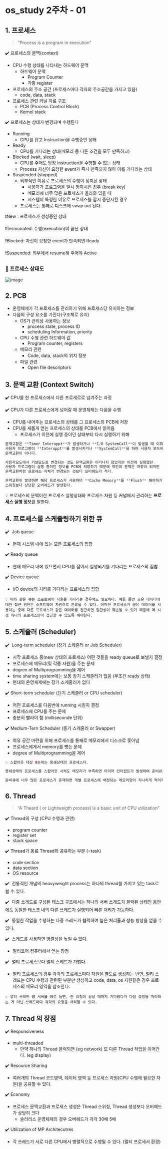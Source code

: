 # os_study 2주차 - 01

## 1. 프로세스

> “Process is a program in execution”
> 

✔️ 프로세스의 문맥(context)

- CPU 수행 상태를 나타내는 하드웨어 문맥
    - 하드웨어 문맥
        - Program Counter
        - 각종 register
- 프로세스의 주소 공간 (프로세스마다 각자의 주소공간을 가지고 있음)
    - code, data, stack
- 프로세스 관련 커널 자료 구조
    - PCB (Process Control Block)
    - Kernel stack

✔️ 프로세스는 상태가 변경되며 수행된다

- Running
    - CPU를 잡고 Instruction을 수행중인 상태
- Ready
    - CPU를 기다리는 상태(메모리 등 다른 조건을 모두 만족하고)
- Blocked (wait, sleep)
    - CPU를 주어도 당장 Instruction을 수행할 수 없는 상태
    - Process 자신이 요청한 event가 즉시 만족되지 않아 이를 기다리는 상태
- Suspended (stopped)
    - 외부적인 이유로 프로세스의 수행이 정지된 상태
        - 사용자가 프로그램을 일시 정지시킨 경우 (break key)
        - 메모리에 너무 많은 프로세스가 올라와 있을 때
        - 시스템이 특정한 이유로 프로세스를 잠시 중단시킨 경우
    - 프로세스는 통째로 디스크에 swap out 된다.

❗New : 프로세스가 생성중인 상태

❗Termonated: 수행(execution)이 끝난 상태

❗Blocked: 자신이 요청한 event가 만족되면 Ready

❗Suspended: 외부에서 resume해 주어야 Active

### 🌟 프로세스 상태도

![image](https://user-images.githubusercontent.com/67252475/158180436-40a50fc5-2c26-4935-a195-b00796adbc1a.png)


## 2. PCB

- 운영체제가 각 프로세스를 관리하기 위해 프로세스당 유지하는 정보
- 다음의 구성 요소를 가진다(구조체로 유지)
    - OS가 관리상 사용하는 정보
        - process state, process ID
        - scheduling Information, priority
    - CPU 수행 관련 하드웨어 값
        - Program counter, registers
    - 메모리 관련
        - Code, data, stack의 위치 정보
    - 파일 관련
        - Open file descriptors
        

## 3. 문맥 교환 (Context Switch)

✔️ CPU를 한 프로세스에서 다른 프로세르로 넘겨주는 과정

✔️ CPU가 다른 프로세스에게 넘어갈 때 운영체제는 다음을 수행

- CPU를 내어주는 프로세스의 상태를 그 프로세스의 PCB에 저장
- CPU를 새롭게 얻는 프로세스의 상태를 PCB에서 읽어옴
    - 프로세스가 이전에  실행 중이던 상태부터 다시 실행하기 위해

```swift
문맥교환은 **Timer Interuppt**가 발생하거나 **I/O SystemCall**이 발생할 때 이뤄진다. 
사용자 프로그램이 **Interuppt**를 발생시키거나 **SystemCall**을 하여 사용자 모드에서 커널모드로 변경되는 것은
문맥교환이 아니다. 

사용자모드에서 커널모드로 변경되는 것도 문맥교환은 이러나지 않았지만 이전에 실행했던 
사용자 프로그램이 실행 중이던 정보를 PCB에 저장하기 때문에 약간의 문맥은 저장이 되지만
문맥교환처럼 프로세스 자체가 변경되는 것보다 오버헤드가 적다.

문맥교환이 발생하면 해당 프로세스가 사용하던 **Cache Memory**를 **Flush** 해야하기 때문에 커널모드와 사용자모드 
스위칭보다 상당한 오버헤드가 발생한다.
```

<aside>
💡 프로세스의 문맥이란 프로세스 실행상태와 프로세스 자원 등 커널에서 관리하는 <b>프로세스 실행 정보</b>를 말한다.

</aside>

## 4. 프로세스를 스케줄링하기 위한 큐

✔️  Job queue

- 현재 시스템 내에 있는 모든 프로세스의 집합

✔️ Ready queue

- 현재 메모리 내에 있으면서 CPU를 잡아서 실행되기를 기다리는 프로세스의 집합

✔️ Device queue

- I/O device의 처리를 기다리는 프로세스의 집합

 

```
💡 이와 같은 큐는 소프트웨어 자원을 기다리는 경우에도 필요하다. 예를 들면 공유 데이터에 대한 접근 권한은 소프트웨어 자원으로 분류될 수 있다. 어떠한 프로세스가 공유 데이터를 사용하는 중에 다른 프로세스가 같은 데이터를 접근하면 일관성이 훼손될 수 있기 때문에 매 시점 하나의 프로세스만이 접근할 수 있도록 해야한다.
```

## 5. 스케줄러 (Scheduler)

✔️  Long-term scheduler (장기 스케줄러 or Job Scheduler)

- 시작 프로세스 중(new 상태의 프로세스) 어떤 것들을 ready queue로 보낼지 결정
- 프로세스에 메모리(및 각종 자원)을 주는 문제
- degree of Multiprogramming을 제어
- time sharing system에는 보통 장기 스케줄러가 없음 (무조건 ready 상태)
- 현대의 운영체제에는 장기 스케줄러가 없다

✔️ Short-term scheduler (단기 스케줄러 or CPU scheduler)

- 어떤 프로세스를 다음번에 running 시킬지 결정
- 프로세스에 CPU를 주는 문제
- 충분히 빨라야 함 (milliseconde 단위)

✔️ Medium-Tern Scheduler (중기 스케줄러 or Swapper)

- 여유 공간 마련을 위해 프로세스를 통째로 메모리에서 디스크로 쫓아냄
- 프로세스에게서 memory를 뺏는 문제
- degree of Multiprogramming을 제어

```swift
💡 스왑아웃 대상 0순위는 봉쇄상태의 프로세스다.

봉쇄상태의 프로세스를 스왑아웃 시켜도 메모리가 부족하면 타이머 인터럽트가 발생하여 준비큐로 이동하는 프로세스를 추가적으로 스왑아웃 시킨다.

준비큐에 너무 많은 프로세스가 존재하면 개별 프로세스에 배정되는 메모리양이 지나치게 적어지고 CPU를 한번 할당받은 후 다시 할당받기 까지 오랜 시간이 소요되기 때문이다.

```

## 6. Thread

> “A Theard ( or Lightweigth process) is a basic unit of CPU utilization”
> 

✔️ Thread의 구성 (CPU 수행과 관련)

- program counter
- register set
- stack space

✔️ Thread가 동료 Thread와 공유하는 부분 (=task)

- code section
- data section
- OS resource

✔️  전통적인 개념의 heavyweight process는 하나의 thread를 가지고 있는 task로 볼 수 있다.

✔️  다중 쓰레드로 구성된 태스크 구조에서는 하나의 서버 쓰레드가 블럭된 상태인 동안에도 동일한 태스크     내의 다른 쓰레드가 실행되어 빠른 처리가 가능하다.

✔️  동일한 작업을 수행하는 다중 스레드가 협력하여 높은 처리율과 성능 향상을 얻을 수 있다.

✔️  스레드를 사용하면 병렬성을 높일 수 있다.

- 멀티코어 컴퓨터에서 얻는 장점

✔️  멀티 프로세스보다 멀티 스레드가 가볍다.

- 멀티 프로세스의 경우 각각의 프로세스마다 자원을 별도로 생성하는 반면, 멀티 스레드는 CPU 수행과 관련된 부분만 생성하고 code, data, os 자원같은 경우 프로세스의 메모리 영역을 참조한다.

```
💡 멀티 쓰레드 웹 서버를 예로 들면, 한 요청이 끝날 때까지 기다렸다가 다음 요청을 처리하는 게 아닌 쓰레드마다 각각의 요청을 처리할 수 있다.
```

## 7. Thread 의 장점

✔️ Responsiveness

- multi-threaded
    - 만약 하나의 Thread 블럭되면 (eg network) 또 다른 Thread 작업을 이어간다. (eg display)

✔️ Resource Sharing

- 여러개의 Thread 코드영역, 데이터 영역 등 프로세스 자원(CPU 수행에 필요한 자원)을 공유할 수 있다.

✔️ Economy

- 프로세스 문맥교환과 프로세스 생성은 Thread 스위칭, Thread 생성보다 오버헤드가 상당히 크다
    - 솔라리스 운영체제의 경우 오버헤드가 각각 30배 5배

✔️ Utilization of MP Architecutres

- 각 쓰레드가 서로 다른 CPU에서 병렬적으로 수행될 수 있다. (멀티 프로세서 환경)
